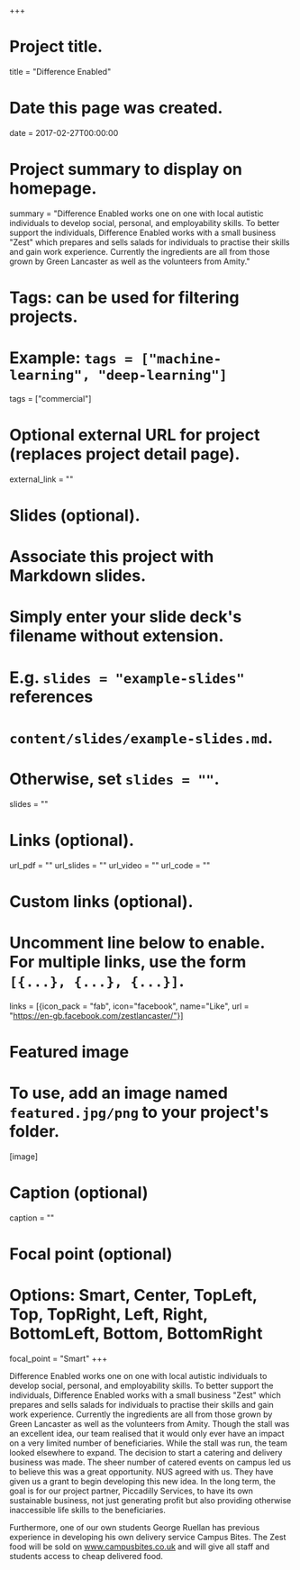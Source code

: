 +++
# Project title.
title = "Difference Enabled"

# Date this page was created.
date = 2017-02-27T00:00:00

# Project summary to display on homepage.
summary = "Difference Enabled works one on one with local autistic individuals to develop social, personal, and employability skills. To better support the individuals, Difference Enabled works with a small business "Zest" which prepares and sells salads for individuals to practise their skills and gain work experience. Currently the ingredients are all from those grown by Green Lancaster as well as the volunteers from Amity."

# Tags: can be used for filtering projects.
# Example: `tags = ["machine-learning", "deep-learning"]`
tags = ["commercial"]

# Optional external URL for project (replaces project detail page).
external_link = ""

# Slides (optional).
#   Associate this project with Markdown slides.
#   Simply enter your slide deck's filename without extension.
#   E.g. `slides = "example-slides"` references 
#   `content/slides/example-slides.md`.
#   Otherwise, set `slides = ""`.
slides = ""

# Links (optional).
url_pdf = ""
url_slides = ""
url_video = ""
url_code = ""

# Custom links (optional).
#   Uncomment line below to enable. For multiple links, use the form `[{...}, {...}, {...}]`.
links = [{icon_pack = "fab", icon="facebook", name="Like", url = "https://en-gb.facebook.com/zestlancaster/"}]

# Featured image
# To use, add an image named `featured.jpg/png` to your project's folder. 
[image]
  # Caption (optional)
  caption = ""
  
  # Focal point (optional)
  # Options: Smart, Center, TopLeft, Top, TopRight, Left, Right, BottomLeft, Bottom, BottomRight
  focal_point = "Smart"
+++

Difference Enabled works one on one with local autistic individuals to develop social, personal, and employability skills. To better support the individuals, Difference Enabled works with a small business "Zest" which prepares and sells salads for individuals to practise their skills and gain work experience. Currently the ingredients are all from those grown by Green Lancaster as well as the volunteers from Amity.
Though the stall was an excellent idea, our team realised that it would only ever have an impact on a very limited number of beneficiaries. While the stall was run, the team looked elsewhere to expand. The decision to start a catering and delivery business was made. The sheer number of catered events on campus led us to believe this was a great opportunity. NUS agreed with us. They have given us a grant to begin developing this new idea. In the long term, the goal is for our project partner, Piccadilly Services, to have its own sustainable business, not just generating profit but also providing otherwise inaccessible life skills to the beneficiaries.

Furthermore, one of our own students George Ruellan has previous experience in developing his own delivery service Campus Bites. The Zest food will be sold on www.campusbites.co.uk and will give all staff and students access to cheap delivered food.

